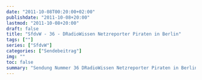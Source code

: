 ```yaml
---
date: "2011-10-08T00:20:00+02:00"
publishdate: "2011-10-08+20:00"
lastmod: "2011-10-08+20:00"
draft: false
title: "SfdvW - 36 - DRadioWissen Netzreporter Piraten in Berlin"
tags: [""]
series: ["SfdvW"]
categories: ["Sendebeitrag"]
img: ""
toc: false
summary: "Sendung Nummer 36 DRadioWissen Netzreporter Piraten in Berlin"
---
```


<div id="example"></div>
<script src="https://cdn.podlove.org/web-player/embed.js"></script>

<script>
  podlovePlayer('#example', '/blog/sfdvw36.json');
</script>
